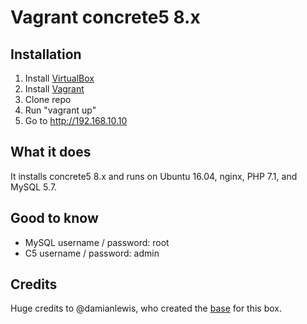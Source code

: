 # Vagrant concrete5 8.x

## Installation
1. Install [VirtualBox](https://www.virtualbox.org/wiki/Downloads)
2. Install [Vagrant](https://www.vagrantup.com/downloads.html)
3. Clone repo
4. Run "vagrant up"
5. Go to http://192.168.10.10


## What it does
It installs concrete5 8.x and runs on Ubuntu 16.04, nginx, PHP 7.1, and MySQL 5.7.


## Good to know
+ MySQL username / password: root
+ C5 username / password: admin

## Credits
Huge credits to @damianlewis, who created the [base](https://github.com/damianlewis/vagrant-web-vm) for this box.
